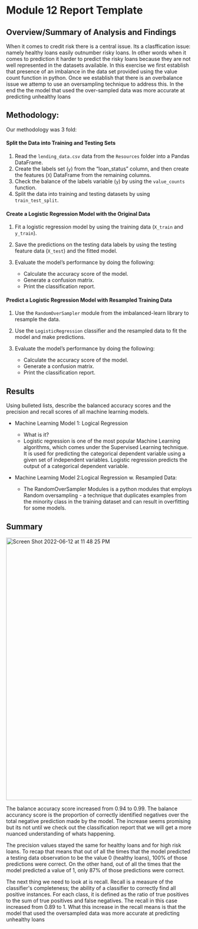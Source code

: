 # Module 12 Report Template

## Overview/Summary of Analysis and Findings

When it comes to credit risk there is a central issue. Its a clasffication issue: namely healthy loans easily outnumber risky loans. In other words when it comes to prediction it harder to predict the risky loans because they are not well represented in the datasets available.  In this exercise we first establish that presence of an imbalance in the data set  provided using the value count function in python. Once we establish that there is an overbalance issue we attemp to use an oversampling technique to address this. In the end the the model that used the over-sampled data was more accurate at predicting unhealthy loans

## Methodology:
Our methodology was 3 fold:

#### Split the Data into Training and Testing Sets
1. Read the `lending_data.csv` data from the `Resources` folder into a Pandas DataFrame.
2. Create the labels set (`y`)  from the “loan_status” column, and then create the features (`X`) DataFrame from the remaining columns.
3. Check the balance of the labels variable (`y`) by using the `value_counts` function.
4. Split the data into training and testing datasets by using `train_test_split`.

#### Create a Logistic Regression Model with the Original Data

1. Fit a logistic regression model by using the training data (`X_train` and `y_train`).
2. Save the predictions on the testing data labels by using the testing feature data (`X_test`) and the fitted model.
3. Evaluate the model’s performance by doing the following:

    * Calculate the accuracy score of the model.
    * Generate a confusion matrix.
    * Print the classification report.

#### Predict a Logistic Regression Model with Resampled Training Data 
1. Use the `RandomOverSampler` module from the imbalanced-learn library to resample the data.
2. Use the `LogisticRegression` classifier and the resampled data to fit the model and make predictions.
3. Evaluate the model’s performance by doing the following:

    * Calculate the accuracy score of the model.
    * Generate a confusion matrix.
    * Print the classification report.

## Results

Using bulleted lists, describe the balanced accuracy scores and the precision and recall scores of all machine learning models.

* Machine Learning Model 1: Logical Regression
  * What is it? 
  * Logistic regression is one of the most popular Machine Learning algorithms, which comes under the Supervised Learning technique. It is used for predicting the categorical dependent variable using a given set of independent variables. Logistic regression predicts the output of a categorical dependent variable.


* Machine Learning Model 2:Logical Regression w. Resampled Data:
  * The RandomOverSampler Modules is a python modules that employs Random oversampling - a technique that duplicates examples from the minority class in the training dataset and can result in overfitting for some models.

## Summary

<img width="710" alt="Screen Shot 2022-06-12 at 11 48 25 PM" src="https://user-images.githubusercontent.com/101449950/173276064-d105d653-0dba-4256-a56f-abe1ee61387d.png">


The balance accuracy score increased from 0.94 to 0.99. The balance accurancy score is the proportion of correctly identified negatives over the total negative prediction made by the model. The increase seems promising but its not until we check out the classification report that we will get a more nuanced understanding of whats happening.

The precision values stayed the same for healthy loans and for high risk loans. To recap that means that out of all the times that the model predicted a testing data observation to be the value 0 (healthy loans), 100% of those predictions were correct. On the other hand, out of all the times that the model predicted a value of 1, only 87% of those predictions were correct.

The next thing we need to look at is recall. Recall is a measure of the classifier's completeness; the ability of a classifier to correctly find all positive instances. For each class, it is defined as the ratio of true positives to the sum of true positives and false negatives. The recall in this case increased from 0.89 to 1. What this increase in the recall means is that the model that used the oversampled data was more accurate at predicting unhealthy loans



